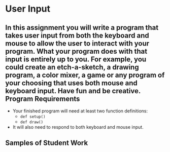 User Input
==========
In this assignment you will write a program that takes user input from both the keyboard and mouse to allow the user to interact with your program. What your program does with that input is entirely up to you. For example, you could create an etch-a-sketch, a drawing program, a color mixer, a game or any program of your choosing that uses both mouse and keyboard input. Have fun and be creative.
Program Requirements
--------------------
+ Your finished program will need at least two function definitions:   
  + `def setup()`    
  + `def draw()`   
+ It will also need to respond to both keyboard and mouse input.

Samples of Student Work
--------------------------

